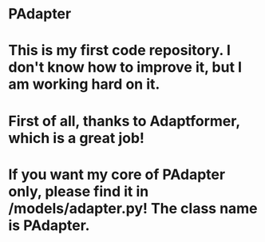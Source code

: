 # PAdapter
# This is my first code repository. I don't know how to improve it, but I am working hard on it.
# First of all, thanks to Adaptformer, which is a great job!
# If you want my core of PAdapter only, please find it in /models/adapter.py! The class name is PAdapter.
